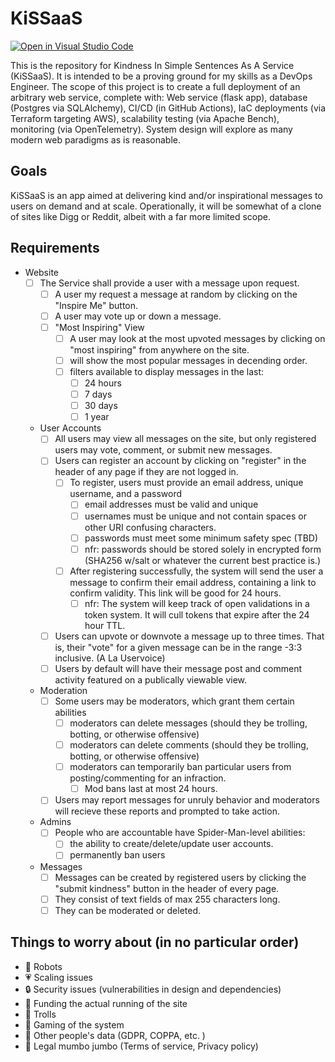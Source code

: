 # KiSSaaS

[![Open in Visual Studio Code](https://open.vscode.dev/badges/open-in-vscode.svg)](https://open.vscode.dev/organization/repository)

This is the repository for Kindness In Simple Sentences As A Service (KiSSaaS). It is intended to be a proving ground for my skills as a DevOps Engineer. The scope of this project is to create a full deployment of an arbitrary web service, complete with: Web service (flask app), database (Postgres via SQLAlchemy), CI/CD (in GitHub Actions), IaC deployments (via Terraform targeting AWS), scalability testing (via Apache Bench), monitoring (via OpenTelemetry). System design will explore as many modern web paradigms as is reasonable.

## Goals

KiSSaaS is an app aimed at delivering kind and/or inspirational messages to users on demand and at scale. Operationally, it will be somewhat of a clone of sites like Digg or Reddit, albeit with a far more limited scope.

## Requirements

- Website
  - [ ] The Service shall provide a user with a message upon request.
    - [ ] A user my request a message at random by clicking on the "Inspire Me" button.
    - [ ] A user may vote up or down a message.
    - [ ] "Most Inspiring" View
      - [ ] A user may look at the most upvoted messages by clicking on "most inspiring" from anywhere on the site.
      - [ ] will show the most popular messages in decending order.
      - [ ] filters available to display messages in the last:
        - [ ] 24 hours
        - [ ] 7 days
        - [ ] 30 days
        - [ ] 1 year

  - User Accounts
    - [ ] All users may view all messages on the site, but only registered users may vote, comment, or submit new messages.
    - [ ] Users can register an account by clicking on "register" in the header of any page if they are not logged in.
      - [ ] To register, users must provide an email address, unique username, and a password
        - [ ] email addresses must be valid and unique
        - [ ] usernames must be unique and not contain spaces or other URI confusing characters.
        - [ ] passwords must meet some minimum safety spec (TBD)
        - [ ] nfr: passwords should be stored solely in encrypted form (SHA256 w/salt or whatever the current best practice is.)
      - [ ] After registering successfully, the system will send the user a message to confirm their email address, containing a link to confirm validity. This link will be good for 24 hours.
        - [ ] nfr: The system will keep track of open validations in a token system. It will cull tokens that expire after the 24 hour TTL.
    - [ ] Users can upvote or downvote a message up to three times. That is, their "vote" for a given message can be in the range -3:3 inclusive. (A La Uservoice)
    - [ ] Users by default will have their message post and comment activity featured on a publically viewable view.

  - Moderation
    - [ ] Some users may be moderators, which grant them certain abilities
      - [ ] moderators can delete messages (should they be trolling, botting, or otherwise offensive)
      - [ ] moderators can delete comments (should they be trolling, botting, or otherwise offensive)
      - [ ] moderators can temporarily ban particular users from posting/commenting for an infraction.
        - [ ] Mod bans last at most 24 hours.
    - [ ] Users may report messages for unruly behavior and moderators will recieve these reports and prompted to take action.

  - Admins
    - [ ] People who are accountable have Spider-Man-level abilities:
      - [ ] the ability to create/delete/update user accounts.
      - [ ] permanently ban users

  - Messages
    - [ ] Messages can be created by registered users by clicking the "submit kindness" button in the header of every page.
    - [ ] They consist of text fields of max 255 characters long.
    - [ ] They can be moderated or deleted.

## Things to worry about (in no particular order)

- 🤖 Robots
- 💗 Scaling issues
- 🔒 Security issues (vulnerabilities in design and dependencies)
- 💸 Funding the actual running of the site
- 👹 Trolls
- 🤡 Gaming of the system
- 📝 Other people's data (GDPR, COPPA, etc. )
- 📑 Legal mumbo jumbo (Terms of service, Privacy policy)
